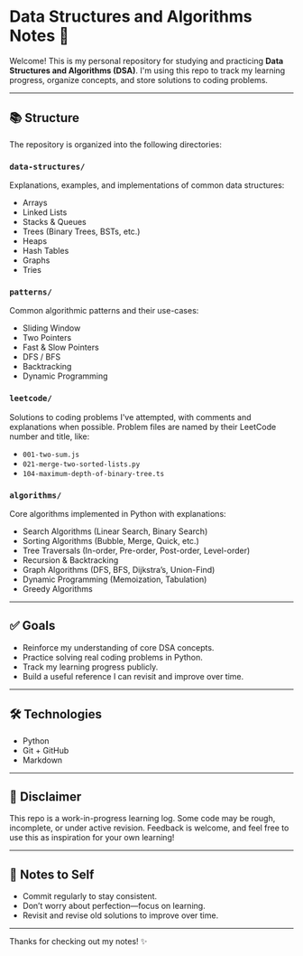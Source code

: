 # Data Structures and Algorithms Notes 🧠

Welcome! This is my personal repository for studying and practicing **Data Structures and Algorithms (DSA)**. I'm using this repo to track my learning progress, organize concepts, and store solutions to coding problems.

---

## 📚 Structure

The repository is organized into the following directories:

### `data-structures/`
Explanations, examples, and implementations of common data structures:
- Arrays
- Linked Lists
- Stacks & Queues
- Trees (Binary Trees, BSTs, etc.)
- Heaps
- Hash Tables
- Graphs
- Tries

### `patterns/`
Common algorithmic patterns and their use-cases:
- Sliding Window
- Two Pointers
- Fast & Slow Pointers
- DFS / BFS
- Backtracking
- Dynamic Programming

### `leetcode/`
Solutions to coding problems I've attempted, with comments and explanations when possible. Problem files are named by their LeetCode number and title, like:
- `001-two-sum.js`
- `021-merge-two-sorted-lists.py`
- `104-maximum-depth-of-binary-tree.ts`

### `algorithms/`
Core algorithms implemented in Python with explanations:
- Search Algorithms (Linear Search, Binary Search)
- Sorting Algorithms (Bubble, Merge, Quick, etc.)
- Tree Traversals (In-order, Pre-order, Post-order, Level-order)
- Recursion & Backtracking
- Graph Algorithms (DFS, BFS, Dijkstra’s, Union-Find)
- Dynamic Programming (Memoization, Tabulation)
- Greedy Algorithms

---

## ✅ Goals

- Reinforce my understanding of core DSA concepts.
- Practice solving real coding problems in Python.
- Track my learning progress publicly.
- Build a useful reference I can revisit and improve over time.

---

## 🛠️ Technologies

- Python
- Git + GitHub
- Markdown

---

## 🚧 Disclaimer

This repo is a work-in-progress learning log. Some code may be rough, incomplete, or under active revision. Feedback is welcome, and feel free to use this as inspiration for your own learning!

---

## 📌 Notes to Self

- Commit regularly to stay consistent.
- Don’t worry about perfection—focus on learning.
- Revisit and revise old solutions to improve over time.

---

Thanks for checking out my notes! ✨